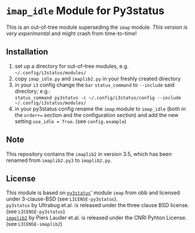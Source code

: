 # `imap_idle` Module for Py3status

This is an out-of-tree module superseding the `imap` module. *This version is
very experimental* and might crash from time-to-time!

## Installation

1. set up a directory for out-of-tree modules, e.g. `~/.config/i3status/modules/`
2. copy `imap_idle.py` and `imaplib2.py` in your freshly created directory
3. in your `i3` config change the `bar` `status_command` to `--include` said directory; e.g.:    
   `status_command py3status -c ~/.config/i3status/config --include ~/.config/i3status/modules/`
4. in your py3status config rename the `imap` module to `imap_idle` (both in the `order+=` section
   and the configuration section) and add the new setting `use_idle = True`. (see `config.example`)

## Note

This repository contains the `imaplib2` in version 3.5, which has been renamed
from `imaplib2.py3` to `imaplib2.py`. 

## License

This module is based on [`py3status`](https://github.com/ultrabug/py3status)' module `imap` from obb and licensed under 3-clause-BSD (see `LICENSE-py3status`).    
`py3status` by Ultrabug et.al. is released under the three clause BSD license. (see `LICENSE-py3status`)    
[`imaplib2`](https://sourceforge.net/projects/imaplib2/) by Piers Lauder et.al. is released under the CNRI Pyhton License. (see `LICENSE-imaplib2`)    
